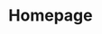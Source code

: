 ---
title: Homepage
class: platform
image_path: /images/products/platform.jpg
target_path: http://local.tennessean.com
devices_path: /platform?website=local.tennessean.com&fullscreen=false&desktop-only=false
---